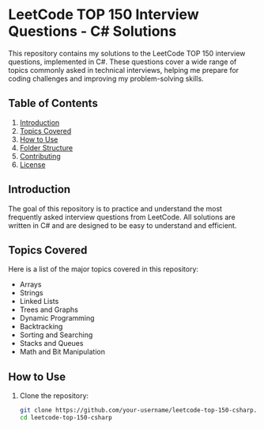 # LeetCode TOP 150 Interview Questions - C# Solutions

This repository contains my solutions to the LeetCode TOP 150 interview questions, implemented in C#. These questions cover a wide range of topics commonly asked in technical interviews, helping me prepare for coding challenges and improving my problem-solving skills.

## Table of Contents

1. [Introduction](#introduction)
2. [Topics Covered](#topics-covered)
3. [How to Use](#how-to-use)
4. [Folder Structure](#folder-structure)
5. [Contributing](#contributing)
6. [License](#license)

## Introduction

The goal of this repository is to practice and understand the most frequently asked interview questions from LeetCode. All solutions are written in C# and are designed to be easy to understand and efficient.

## Topics Covered

Here is a list of the major topics covered in this repository:

- Arrays
- Strings
- Linked Lists
- Trees and Graphs
- Dynamic Programming
- Backtracking
- Sorting and Searching
- Stacks and Queues
- Math and Bit Manipulation

## How to Use

1. Clone the repository:

   ```bash
   git clone https://github.com/your-username/leetcode-top-150-csharp.git
   cd leetcode-top-150-csharp